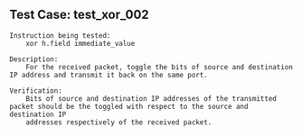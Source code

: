 Test Case: test_xor_002
-----------------------

    Instruction being tested:
        xor h.field immediate_value

    Description:
        For the received packet, toggle the bits of source and destination IP address and transmit it back on the same port.

    Verification:
        Bits of source and destination IP addresses of the transmitted packet should be the toggled with respect to the source and destination IP
        addresses respectively of the received packet.
